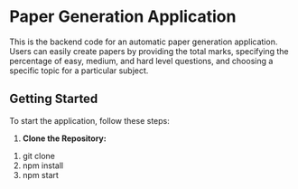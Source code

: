 # Paper Generation Application

This is the backend code for an automatic paper generation application. Users can easily create papers by providing the total marks, specifying the percentage of easy, medium, and hard level questions, and choosing a specific topic for a particular subject.

## Getting Started

To start the application, follow these steps:

1. **Clone the Repository:**
  1) git clone <repository-url>
  2) npm install
  3) npm start

